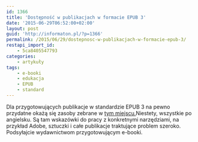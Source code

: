 ```yaml
---
id: 1366
title: 'Dostępność w publikacjach w formacie EPUB 3'
date: '2015-06-29T06:52:00+02:00'
layout: post
guid: 'http://informaton.pl/?p=1366'
permalink: /2015/06/29/dostepnosc-w-publikacjach-w-formacie-epub-3/
restapi_import_id:
    - 5ca8405547793
categories:
    - artykuły
tags:
    - e-booki
    - edukacja
    - EPUB
    - standard
---
```


Dla przygotowujących publikacje w standardzie EPUB 3 na pewno przydatne okażą się zasoby zebrane w [tym miejscu.](http://epubzone.org/resources/accessibility-epub-3-resources-and-guidance)Niestety, wszystkie po angielsku. Są tam wskazówki do pracy z konkretnymi narzędziami, na przykład Adobe, sztuczki i całe publikacje traktujące problem szeroko. Podsyłajcie wydawnictwom przygotowującym e-booki.
